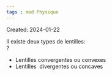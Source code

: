 ```yaml
---
tags : mod Physique
---
```

Created: 2024-01-22

Il existe deux types de lentilles:  
?
- Lentilles convergentes ou convexes
- Lentilles  divergentes ou concaves